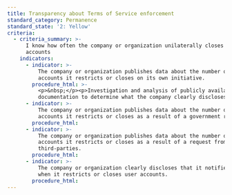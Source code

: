 ```yaml
---
title: Transparency about Terms of Service enforcement
standard_category: Permanence
standard_state: '2: Yellow'
criteria:
  - criteria_summary: >-
      I know how often the company or organization unilaterally closes user
      accounts
    indicators:
      - indicator: >-
          The company or organization publishes data about the number of
          accounts it restricts or closes on its own initiative.
        procedure_html: >-
          <p>&nbsp;</p><p>Investigation and analysis of publicly available
          documentation to determine what the company clearly discloses.</p>
      - indicator: >-
          The company or organization publishes data about the number of
          accounts it restricts or closes as a result of a government request.
        procedure_html:
      - indicator: >-
          The company or organization publishes data about the number of
          accounts it restricts or closes as a result of a request from private
          third-parties.
        procedure_html:
      - indicator: >-
          The company or organization clearly discloses that it notifies users
          when it restricts or closes user accounts.
        procedure_html:
---
```



